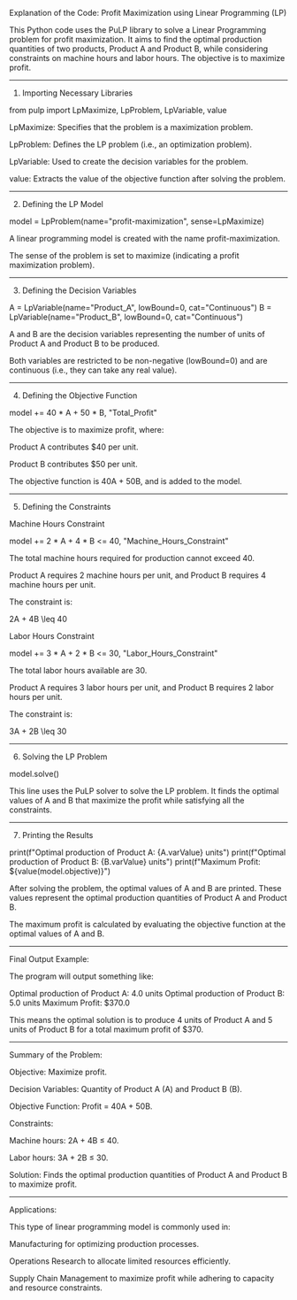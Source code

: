 Explanation of the Code: Profit Maximization using Linear Programming (LP)

This Python code uses the PuLP library to solve a Linear Programming problem for profit maximization. It aims to find the optimal production quantities of two products, Product A and Product B, while considering constraints on machine hours and labor hours. The objective is to maximize profit.


---

1. Importing Necessary Libraries

from pulp import LpMaximize, LpProblem, LpVariable, value

LpMaximize: Specifies that the problem is a maximization problem.

LpProblem: Defines the LP problem (i.e., an optimization problem).

LpVariable: Used to create the decision variables for the problem.

value: Extracts the value of the objective function after solving the problem.



---

2. Defining the LP Model

model = LpProblem(name="profit-maximization", sense=LpMaximize)

A linear programming model is created with the name profit-maximization.

The sense of the problem is set to maximize (indicating a profit maximization problem).



---

3. Defining the Decision Variables

A = LpVariable(name="Product_A", lowBound=0, cat="Continuous")
B = LpVariable(name="Product_B", lowBound=0, cat="Continuous")

A and B are the decision variables representing the number of units of Product A and Product B to be produced.

Both variables are restricted to be non-negative (lowBound=0) and are continuous (i.e., they can take any real value).



---

4. Defining the Objective Function

model += 40 * A + 50 * B, "Total_Profit"

The objective is to maximize profit, where:

Product A contributes $40 per unit.

Product B contributes $50 per unit.


The objective function is 40A + 50B, and is added to the model.



---

5. Defining the Constraints

Machine Hours Constraint

model += 2 * A + 4 * B <= 40, "Machine_Hours_Constraint"

The total machine hours required for production cannot exceed 40.

Product A requires 2 machine hours per unit, and Product B requires 4 machine hours per unit.

The constraint is:


2A + 4B \leq 40

Labor Hours Constraint

model += 3 * A + 2 * B <= 30, "Labor_Hours_Constraint"

The total labor hours available are 30.

Product A requires 3 labor hours per unit, and Product B requires 2 labor hours per unit.

The constraint is:


3A + 2B \leq 30


---

6. Solving the LP Problem

model.solve()

This line uses the PuLP solver to solve the LP problem. It finds the optimal values of A and B that maximize the profit while satisfying all the constraints.



---

7. Printing the Results

print(f"Optimal production of Product A: {A.varValue} units")
print(f"Optimal production of Product B: {B.varValue} units")
print(f"Maximum Profit: ${value(model.objective)}")

After solving the problem, the optimal values of A and B are printed. These values represent the optimal production quantities of Product A and Product B.

The maximum profit is calculated by evaluating the objective function at the optimal values of A and B.



---

Final Output Example:

The program will output something like:

Optimal production of Product A: 4.0 units
Optimal production of Product B: 5.0 units
Maximum Profit: $370.0

This means the optimal solution is to produce 4 units of Product A and 5 units of Product B for a total maximum profit of $370.


---

Summary of the Problem:

Objective: Maximize profit.

Decision Variables: Quantity of Product A (A) and Product B (B).

Objective Function: Profit = 40A + 50B.

Constraints:

Machine hours: 2A + 4B ≤ 40.

Labor hours: 3A + 2B ≤ 30.


Solution: Finds the optimal production quantities of Product A and Product B to maximize profit.



---

Applications:

This type of linear programming model is commonly used in:

Manufacturing for optimizing production processes.

Operations Research to allocate limited resources efficiently.

Supply Chain Management to maximize profit while adhering to capacity and resource constraints.
